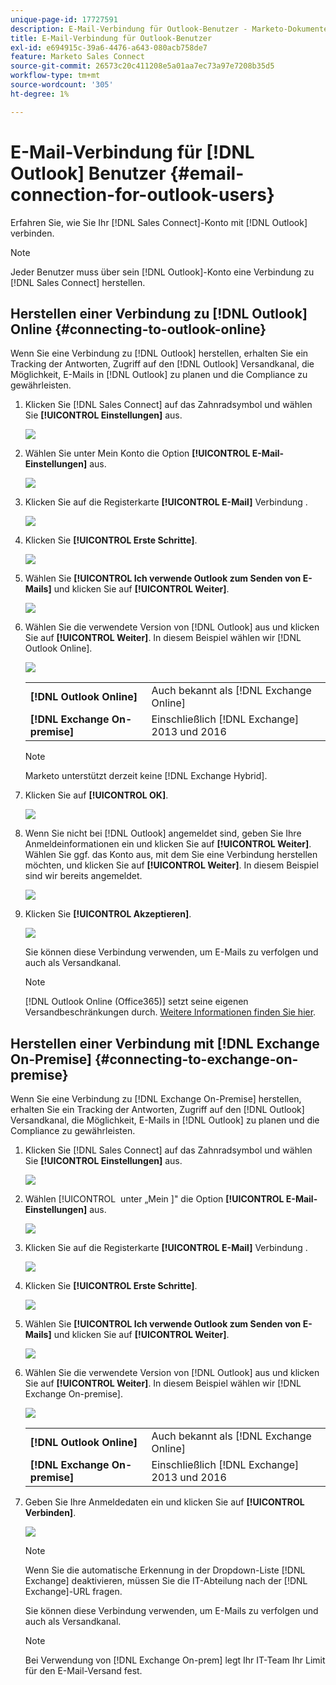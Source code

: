 ```yaml
---
unique-page-id: 17727591
description: E-Mail-Verbindung für Outlook-Benutzer - Marketo-Dokumente - Produktdokumentation
title: E-Mail-Verbindung für Outlook-Benutzer
exl-id: e694915c-39a6-4476-a643-080acb758de7
feature: Marketo Sales Connect
source-git-commit: 26573c20c411208e5a01aa7ec73a97e7208b35d5
workflow-type: tm+mt
source-wordcount: '305'
ht-degree: 1%

---
```


# E-Mail-Verbindung für [!DNL Outlook] Benutzer {#email-connection-for-outlook-users}

Erfahren Sie, wie Sie Ihr [!DNL Sales Connect]-Konto mit [!DNL Outlook] verbinden.

>[!NOTE]
>
>Jeder Benutzer muss über sein [!DNL Outlook]-Konto eine Verbindung zu [!DNL Sales Connect] herstellen.

## Herstellen einer Verbindung zu [!DNL Outlook] Online {#connecting-to-outlook-online}

Wenn Sie eine Verbindung zu [!DNL Outlook] herstellen, erhalten Sie ein Tracking der Antworten, Zugriff auf den [!DNL Outlook] Versandkanal, die Möglichkeit, E-Mails in [!DNL Outlook] zu planen und die Compliance zu gewährleisten.

1. Klicken Sie [!DNL Sales Connect] auf das Zahnradsymbol und wählen Sie **[!UICONTROL Einstellungen]** aus.

   ![](assets/one.png)

1. Wählen Sie unter Mein Konto die Option **[!UICONTROL E-Mail-Einstellungen]** aus.

   ![](assets/two.png)

1. Klicken Sie auf die Registerkarte **[!UICONTROL E-Mail]** Verbindung .

   ![](assets/three.png)

1. Klicken Sie **[!UICONTROL Erste Schritte]**.

   ![](assets/four.png)

1. Wählen Sie **[!UICONTROL Ich verwende Outlook zum Senden von E-Mails]** und klicken Sie auf **[!UICONTROL Weiter]**.

   ![](assets/five-a.png)

1. Wählen Sie die verwendete Version von [!DNL Outlook] aus und klicken Sie auf **[!UICONTROL Weiter]**. In diesem Beispiel wählen wir [!DNL Outlook Online].

   ![](assets/six-a.png)

   <table>
    <tbody>
     <tr>
      <td><strong>[!DNL Outlook Online]</strong></td>
      <td>Auch bekannt als [!DNL Exchange Online]</td>
     </tr>
     <tr>
      <td><strong>[!DNL Exchange On-premise]</strong></td>
      <td>Einschließlich [!DNL Exchange] 2013 und 2016</td>
     </tr>
    </tbody>
   </table>

   >[!NOTE]
   >
   >Marketo unterstützt derzeit keine [!DNL Exchange Hybrid].

1. Klicken Sie auf **[!UICONTROL OK]**.

   ![](assets/seven-a.png)

1. Wenn Sie nicht bei [!DNL Outlook] angemeldet sind, geben Sie Ihre Anmeldeinformationen ein und klicken Sie auf **[!UICONTROL Weiter]**. Wählen Sie ggf. das Konto aus, mit dem Sie eine Verbindung herstellen möchten, und klicken Sie auf **[!UICONTROL Weiter]**. In diesem Beispiel sind wir bereits angemeldet.

   ![](assets/eight-a.png)

1. Klicken Sie **[!UICONTROL Akzeptieren]**.

   ![](assets/nine-a.png)

   Sie können diese Verbindung verwenden, um E-Mails zu verfolgen und auch als Versandkanal.

   >[!NOTE]
   >
   >[!DNL Outlook Online (Office365)] setzt seine eigenen Versandbeschränkungen durch. [Weitere Informationen finden Sie hier](/help/marketo/product-docs/marketo-sales-connect/email/email-delivery/email-connection-throttling.md#email-provider-limits).

## Herstellen einer Verbindung mit [!DNL Exchange On-Premise] {#connecting-to-exchange-on-premise}

Wenn Sie eine Verbindung zu [!DNL Exchange On-Premise] herstellen, erhalten Sie ein Tracking der Antworten, Zugriff auf den [!DNL Outlook] Versandkanal, die Möglichkeit, E-Mails in [!DNL Outlook] zu planen und die Compliance zu gewährleisten.

1. Klicken Sie [!DNL Sales Connect] auf das Zahnradsymbol und wählen Sie **[!UICONTROL Einstellungen]** aus.

   ![](assets/one.png)

1. Wählen [!UICONTROL &#x200B; unter „Mein &#x200B;]&quot; die Option **[!UICONTROL E-Mail-Einstellungen]** aus.

   ![](assets/two.png)

1. Klicken Sie auf die Registerkarte **[!UICONTROL E-Mail]** Verbindung .

   ![](assets/three.png)

1. Klicken Sie **[!UICONTROL Erste Schritte]**.

   ![](assets/four.png)

1. Wählen Sie **[!UICONTROL Ich verwende Outlook zum Senden von E-Mails]** und klicken Sie auf **[!UICONTROL Weiter]**.

   ![](assets/five-a.png)

1. Wählen Sie die verwendete Version von [!DNL Outlook] aus und klicken Sie auf **[!UICONTROL Weiter]**. In diesem Beispiel wählen wir [!DNL Exchange On-premise].

   ![](assets/six-b.png)

   <table>
    <tbody>
     <tr>
      <td><strong>[!DNL Outlook Online]</strong></td>
      <td>Auch bekannt als [!DNL Exchange Online]</td>
     </tr>
     <tr>
      <td><strong>[!DNL Exchange On-premise]</strong></td>
      <td>Einschließlich [!DNL Exchange] 2013 und 2016</td>
     </tr>
    </tbody>
   </table>

1. Geben Sie Ihre Anmeldedaten ein und klicken Sie auf **[!UICONTROL Verbinden]**.

   ![](assets/seven-b.png)

   >[!NOTE]
   >
   >Wenn Sie die automatische Erkennung in der Dropdown-Liste [!DNL Exchange] deaktivieren, müssen Sie die IT-Abteilung nach der [!DNL Exchange]-URL fragen.

   Sie können diese Verbindung verwenden, um E-Mails zu verfolgen und auch als Versandkanal.

   >[!NOTE]
   >
   >Bei Verwendung von [!DNL Exchange On-prem] legt Ihr IT-Team Ihr Limit für den E-Mail-Versand fest.
